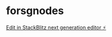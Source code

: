 # forsgnodes

[Edit in StackBlitz next generation editor ⚡️](https://stackblitz.com/~/github.com/SGBOSS-star/forsgnodes)